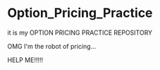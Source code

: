# Option_Pricing_Practice

it is my OPTION PRICING PRACTICE REPOSITORY

OMG I'm the robot of pricing...

HELP ME!!!!!
